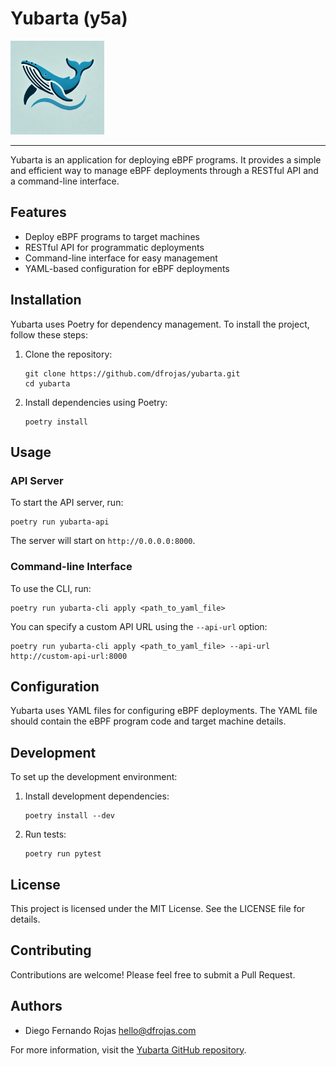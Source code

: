 # Yubarta (y5a)

<img src="docs/img/yubarta_whale_logo.png" width="150">

----


Yubarta is an application for deploying eBPF programs. It provides a simple and efficient way to manage eBPF deployments through a RESTful API and a command-line interface.

## Features

- Deploy eBPF programs to target machines
- RESTful API for programmatic deployments
- Command-line interface for easy management
- YAML-based configuration for eBPF deployments

## Installation

Yubarta uses Poetry for dependency management. To install the project, follow these steps:

1. Clone the repository:
   ```
   git clone https://github.com/dfrojas/yubarta.git
   cd yubarta
   ```

2. Install dependencies using Poetry:
   ```
   poetry install
   ```

## Usage

### API Server

To start the API server, run:

```
poetry run yubarta-api
```

The server will start on `http://0.0.0.0:8000`.

### Command-line Interface

To use the CLI, run:

```
poetry run yubarta-cli apply <path_to_yaml_file>
```

You can specify a custom API URL using the `--api-url` option:

```
poetry run yubarta-cli apply <path_to_yaml_file> --api-url http://custom-api-url:8000
```

## Configuration

Yubarta uses YAML files for configuring eBPF deployments. The YAML file should contain the eBPF program code and target machine details.

## Development

To set up the development environment:

1. Install development dependencies:
   ```
   poetry install --dev
   ```

2. Run tests:
   ```
   poetry run pytest
   ```

## License

This project is licensed under the MIT License. See the LICENSE file for details.

## Contributing

Contributions are welcome! Please feel free to submit a Pull Request.

## Authors

- Diego Fernando Rojas <hello@dfrojas.com>

For more information, visit the [Yubarta GitHub repository](https://github.com/dfrojas/yubarta).